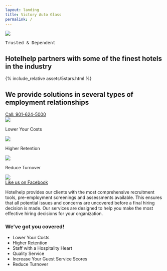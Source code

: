 ```yaml
---
layout: landing
title: Victory Auto Glass
permalink: /
---
```


<section id="hero-landing">
	<div class="container pt-4">
		<div id="logo"><img src="../assets/hotelhelp-logo-w.svg" /></div>
		<pre>Trusted & Dependent</pre>
		<h1 class="white">Hotelhelp partners with some of the finest hotels in the industry</h1>
		<div class="stars">{% include_relative assets/5stars.html %}</div>
		<h2 class="white">We provide solutions in several types of employment relationships</h2>
		<div id="cta">
			<a class="btn white" href="tel:9016245000">Call: 901-624-5000</a>
		</div>
		<div class="props mb-3 center" style="max-width:600px; margin-left:auto; margin-right:auto;">
			<span>
				<img src="../assets/check-gold.svg" />
				<p class="white">Lower Your Costs</p>
			</span>
			<span>
				<img src="../assets/check-gold.svg" />
				<p class="white">Higher Retention</p>
			</span>
			<span>
				<img src="../assets/check-gold.svg" />
				<p class="white">Reduce Turnover</p>
			</span>
		</div>
		<div class="hero-poster">
			<img src="../assets/hotelhelp-team.jpg" />
		</div>
	</div>
</section>
<section id="hero-footer">
	<div class="container center">
		<div id="cta">
			<a class="btn" href="https://www.facebook.com/hotelhelp.staffing.services" target="_blank">Like us on Facebook</a>
		</div>
		<p>
			Hotelhelp provides our clients with the most comprehensive recruitment tools, pre-employment screenings and assessments available. This ensures that all potential issues and concerns are uncovered before a final hiring decision is made. Our services are designed to help you make the most effective hiring decisions for your organization.
		</p>
		<h3>We’ve got you covered!</h3>
		<ul class="list-clear">
			<li>Lower Your Costs</li>
			<li>Higher Retention</li>
			<li>Staff with a Hospitality Heart</li>
			<li>Quality Service</li>
			<li>Increase Your Guest Service Scores</li>
			<li>Reduce Turnover</li>
		</ul>
	</div>
</section>